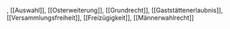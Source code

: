 , [[Auswahl]], [[Osterweiterung]], [[Grundrecht]], [[Gaststättenerlaubnis]], [[Versammlungsfreiheit]], [[Freizügigkeit]], [[Männerwahlrecht]]